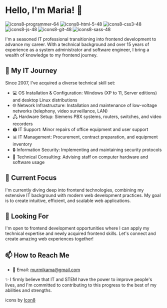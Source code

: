 # Hello, I'm Maria! 👋

![icons8-programmer-64](https://github.com/user-attachments/assets/bc457060-515d-4114-b879-f6aaeb921eed)
![icons8-html-5-48](https://github.com/user-attachments/assets/050a5991-538b-4a5b-98d1-dc82e2668ac2)
![icons8-css3-48](https://github.com/user-attachments/assets/e1376d30-3195-4e55-b81a-ca49124a76e9)
![icons8-js-48](https://github.com/user-attachments/assets/cd87aed1-78bd-415c-b226-9bc31b4ada04)
![icons8-git-48](https://github.com/user-attachments/assets/78c5064b-7556-49b3-9885-fb4b2d7d7032)
![icons8-sass-48](https://github.com/user-attachments/assets/4925ddaa-a5e5-4d7d-bbf4-dd00c961ba50)



I'm a seasoned IT professional transitioning into frontend development to advance my career. With a technical background and over 15 years of experience as a system administrator and software engineer, I bring a wealth of knowledge to my frontend journey.

## 🚀 My IT Journey

Since 2007, I've acquired a diverse technical skill set:

- 💻 OS Installation & Configuration: Windows (XP to 11, Server editions) and desktop Linux distributions
- 🌐 Network Infrastructure: Installation and maintenance of low-voltage networks (telephony, video surveillance, LAN)
- 🖧 Hardware Setup: Siemens PBX systems, routers, switches, and video recorders
- 🖨️ IT Support: Minor repairs of office equipment and user support
- 📊 IT Management: Procurement, contract preparation, and equipment inventory
- 🔒 Information Security: Implementing and maintaining security protocols
- 👥 Technical Consulting: Advising staff on computer hardware and software usage

## 🌱 Current Focus

I'm currently diving deep into frontend technologies, combining my extensive IT background with modern web development practices. My goal is to create intuitive, efficient, and scalable web applications.

## 💼 Looking For

I'm open to frontend development opportunities where I can apply my technical expertise and newly acquired frontend skills. Let's connect and create amazing web experiences together!

## 📫 How to Reach Me
- 📧 Email: murmikama@gmail.com

[//]: #[![Telegram](https://img.shields.io/badge/Telegram-2CA5E0?style=flat-square&logo=telegram&logoColor=white)](https://t.me/catborn)

✨ I firmly believe that IT and STEM have the power to improve people's lives, and I'm committed to contributing to this progress to the best of my abilities and strengths.

icons by [Icon8](https://icons8.ru)
